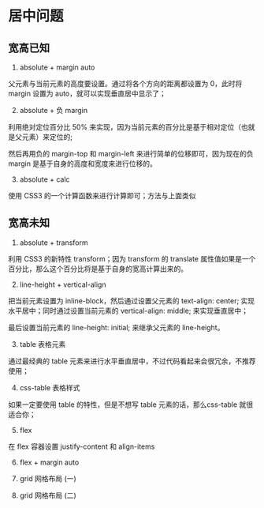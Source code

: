 # 居中问题

## 宽高已知

1. absolute + margin auto

父元素与当前元素的高度要设置。通过将各个方向的距离都设置为 0，此时将 margin 设置为 auto，就可以实现垂直居中显示了；

2. absolute + 负 margin

利用绝对定位百分比 50% 来实现，因为当前元素的百分比是基于相对定位（也就是父元素）来定位的;

然后再用负的 margin-top 和 margin-left 来进行简单的位移即可，因为现在的负 margin 是基于自身的高度和宽度来进行位移的。

3. absolute + calc

使用 CSS3 的一个计算函数来进行计算即可；方法与上面类似

## 宽高未知

1. absolute + transform

利用 CSS3 的新特性 transform；因为 transform 的 translate 属性值如果是一个百分比，那么这个百分比将是基于自身的宽高计算出来的。

2. line-height + vertical-align

把当前元素设置为 inline-block，然后通过设置父元素的 text-align: center; 实现水平居中；同时通过设置当前元素的 vertical-align: middle; 来实现垂直居中；

最后设置当前元素的 line-height: initial; 来继承父元素的 line-height。

3. table 表格元素

通过最经典的 table 元素来进行水平垂直居中，不过代码看起来会很冗余，不推荐使用；

4. css-table 表格样式

如果一定要使用 table 的特性，但是不想写 table 元素的话，那么css-table 就很适合你；

5. flex

在 flex 容器设置 justify-content 和 align-items

6. flex + margin auto

7. grid 网格布局 (一)

8. grid 网格布局 (二)
